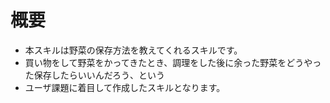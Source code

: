# 概要
* 本スキルは野菜の保存方法を教えてくれるスキルです。
* 買い物をして野菜をかってきたとき、調理をした後に余った野菜をどうやった保存したらいいんだろう、という
* ユーザ課題に着目して作成したスキルとなります。